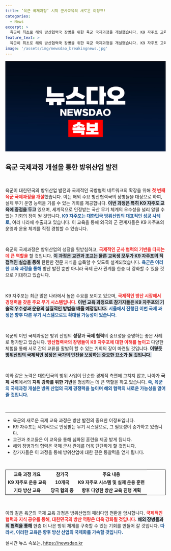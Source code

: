 ```yaml
---
title: ‘육군 국제과정’ 시작 군사교육의 새로운 이정표!
categories:
  - News
excerpt: >
  육군이 최초로 해외 방산협력국 장병을 위한 육군 국제과정을 개설했습니다. K9 자주포 교육을 통해 대한민국 방위산업의 위상을 높이는 이번 과정, 그 배경과 의미를 만나보세요!
feature_text: >
  육군이 최초로 해외 방산협력국 장병을 위한 육군 국제과정을 개설했습니다. K9 자주포 교육을 통해 대한민국 방위산업의 위상을 높이는 이번 과정, 그 배경과 의미를 만나보세요!
image: '/assets/img/newsdao_breakingnews.jpg'
---
```


<p><img src="/assets/img/newsdao_breakingnews.jpg" alt="bookingtag 속보" /></p>

<h2 data-ke-size="size26">육군 국제과정 개설을 통한 방위산업 발전</h2>

<p data-ke-size="size16">&nbsp;</p>

<p>육군이 대한민국의 방위산업 발전과 국제적인 국방협력 네트워크의 확장을 위해 <b><span style="color: #ee2323;">첫 번째 육군 국제과정을 개설</span></b>했습니다. 이는 해외 주요 방산협력국의 장병들을 대상으로 하여, 실제 무기 운영 능력을 기를 수 있는 기회를 제공합니다. <b><span style="background-color: #21538527;">이번 과정은 특히 K9 자주포 교육에 중점을 두고</span></b> 있으며, 세계적으로 인정받는 국산 무기 체계의 우수성을 널리 알릴 수 있는 기회의 장이 될 것입니다. <b><span style="color: #1a5490;">K9 자주포는 대한민국 방위산업의 대표적인 성공 사례로,</span></b> 여러 나라에 수출되고 있습니다. 이 교육을 통해 외국의 군 관계자들은 K9 자주포의 운영과 운용 체계를 직접 경험할 수 있습니다.</p></p>

<p data-ke-size="size16">&nbsp;</p>

<p>육군의 국제과정은 방위산업의 성장을 뒷받침하고, <b><span style="color: #ee2323;">국제적인 군사 협력의 기반을 다지는 데 큰 역할을</span></b> 할 것입니다. <b><span style="background-color: #21538527;">이 과정은 교관과 조교는 물론 교육생 모두가 K9 자주포의 직접적인 실습을 통해</span></b> 탄탄한 전문 지식을 습득할 수 있도록 설계되었습니다. <b><span style="color: #1a5490;">육군은 이러한 교육 과정을 통해</span></b> 방산 발전 뿐만 아니라 국제 군사 관계를 한층 더 강화할 수 있을 것으로 기대하고 있습니다.</p>

<p data-ke-size="size16">&nbsp;</p>

<p>K9 자주포는 최근 많은 나라에서 높은 수요를 보이고 있으며, <b><span style="color: #ee2323;">국제적인 방산 시장에서 경쟁력을 갖춘 주요 무기 시스템입니다.</span></b> <b><span style="background-color: #21538527;">이번 교육 과정으로 참가자들은 K9 자주포의 기술적 우수성과 운용의 실질적인 방법을 배울 예정입니다.</span></b> <b><span style="color: #1a5490;">서울에서 진행된 이번 국제 과정은 향후 다른 무기 시스템으로도 확대될 가능성이 있습니다.</span></b></p>

<p data-ke-size="size16">&nbsp;</p>

<p>육군의 이번 국제과정은 방위 산업의 <b>성장</b>과 <b>국제 협력</b>의 중요성을 증명하는 좋은 사례로 평가받고 있습니다. <b><span style="color: #ee2323;">방산협력국의 장병들이 K9 자주포에 대한 이해를 높이고</span></b> 다양한 체험을 통해 서로 간의 교류를 활발히 할 수 있는 기회의 장이 마련될 것입니다.  <b><span style="background-color: #21538527;">이렇듯 방위산업의 국제적인 성장은 국가의 안전을 보장하는 중요한 요소가 될 것입니다.</span></b></p>

<p data-ke-size="size16">&nbsp;</p>

<p>이와 같은 노력은 대한민국의 방위 사업이 단순한 경제적 측면에 그치지 않고, 나아가 <b>국제 사회</b>에서의 <b>지위 강화를 위한 기반</b>을 형성하는 데 큰 역할을 하고 있습니다. <b><span style="color: #1a5490;">즉, 육군의 국제과정 개설은 방위 산업의 국제 경쟁력을 높이며 해외 협력의 새로운 가능성을 열어줄 것입니다.</span></b></p>

<p data-ke-size="size16">&nbsp;</p>

<hr>

<ul>
  <li>육군의 새로운 국제 교육 과정은 방산 발전의 중요한 이정표입니다.</li>
  <li>K9 자주포는 세계적으로 인정받는 무기 시스템으로, 그 필요성이 증가하고 있습니다.</li>
  <li>교관과 조교들은 이 교육을 통해 심화된 훈련을 제공 받게 됩니다.</li>
  <li>해외 장병과의 협력은 국제 군사 관계를 더욱 단단하게 할 것입니다.</li>
  <li>참가자들은 이 과정을 통해 방위산업에 대한 깊은 통찰력을 얻게 됩니다.</li>
</ul>

<p data-ke-size="size16">&nbsp;</p>

<table style="width:100%; border:1px solid">
  <tr>
    <td style="text-align: center; height: 17px;"><b>교육 과정 개요</b></td>
    <td style="text-align: center; height: 17px;"><b>참가국</b></td>
    <td style="text-align: center; height: 17px;"><b>주요 내용</b></td>
  </tr>
  <tr>
    <td style="text-align: center; height: 17px;"><b>K9 자주포 운용 교육</b></td>
    <td style="text-align: center; height: 17px;"><b>10개국</b></td>
    <td style="text-align: center; height: 17px;"><b>K9 자주포 시스템 및 실제 운용 훈련</b></td>
  </tr>
  <tr>
    <td style="text-align: center; height: 17px;"><b>기타 방산 교육</b></td>
    <td style="text-align: center; height: 17px;"><b>당국 협의 중</b></td>
    <td style="text-align: center; height: 17px;"><b>향후 다양한 방산 교육 진행 계획</b></td>
  </tr>
</table>

<p data-ke-size="size16">&nbsp;</p>

<p>이와 같은 육군의 국제 교육 과정은 방위산업의 패러다임 전환을 암시합니다. <b><span style="color: #ee2323;">국제적인 협력과 지식 공유를 통해, 대한민국의 방산 역량은 더욱 강화될 것입니다.</span></b> <b><span style="background-color: #21538527;">해외 장병들과의 협력을 통해</span></b> 한층 더 나은 방위 체계를 구축할 수 있는 기회를 만들어 갈 것입니다. <b><span style="color: #1a5490;">따라서, 이러한 교육은 향후 방산 산업의 국제화를 가속할 것입니다.</span></b></p>
실시간 뉴스 속보는, <a href="https://newsdao.kr" rel="dofollow">https://newsdao.kr</a>


